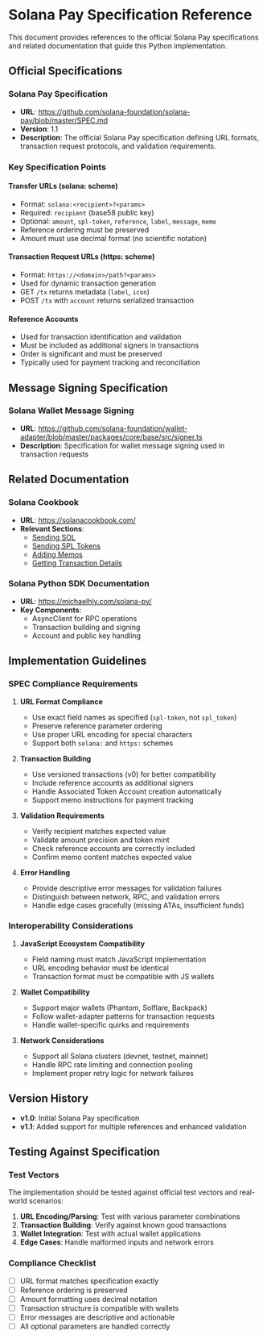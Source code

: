# Solana Pay Specification Reference

This document provides references to the official Solana Pay specifications and related documentation that guide this Python implementation.

## Official Specifications

### Solana Pay Specification
- **URL**: https://github.com/solana-foundation/solana-pay/blob/master/SPEC.md
- **Version**: 1.1
- **Description**: The official Solana Pay specification defining URL formats, transaction request protocols, and validation requirements.

### Key Specification Points

#### Transfer URLs (solana: scheme)
- Format: `solana:<recipient>?<params>`
- Required: `recipient` (base58 public key)
- Optional: `amount`, `spl-token`, `reference`, `label`, `message`, `memo`
- Reference ordering must be preserved
- Amount must use decimal format (no scientific notation)

#### Transaction Request URLs (https: scheme)
- Format: `https://<domain>/path?<params>`
- Used for dynamic transaction generation
- GET `/tx` returns metadata (`label`, `icon`)
- POST `/tx` with `account` returns serialized transaction

#### Reference Accounts
- Used for transaction identification and validation
- Must be included as additional signers in transactions
- Order is significant and must be preserved
- Typically used for payment tracking and reconciliation

## Message Signing Specification

### Solana Wallet Message Signing
- **URL**: https://github.com/solana-foundation/wallet-adapter/blob/master/packages/core/base/src/signer.ts
- **Description**: Specification for wallet message signing used in transaction requests

## Related Documentation

### Solana Cookbook
- **URL**: https://solanacookbook.com/
- **Relevant Sections**:
  - [Sending SOL](https://solanacookbook.com/references/basic-transactions.html#how-to-send-sol)
  - [Sending SPL Tokens](https://solanacookbook.com/references/token.html#how-to-transfer-tokens)
  - [Adding Memos](https://solanacookbook.com/references/basic-transactions.html#how-to-add-a-memo-to-a-transaction)
  - [Getting Transaction Details](https://solanacookbook.com/references/basic-transactions.html#how-to-get-transaction-details)

### Solana Python SDK Documentation
- **URL**: https://michaelhly.com/solana-py/
- **Key Components**:
  - AsyncClient for RPC operations
  - Transaction building and signing
  - Account and public key handling

## Implementation Guidelines

### SPEC Compliance Requirements

1. **URL Format Compliance**
   - Use exact field names as specified (`spl-token`, not `spl_token`)
   - Preserve reference parameter ordering
   - Use proper URL encoding for special characters
   - Support both `solana:` and `https:` schemes

2. **Transaction Building**
   - Use versioned transactions (v0) for better compatibility
   - Include reference accounts as additional signers
   - Handle Associated Token Account creation automatically
   - Support memo instructions for payment tracking

3. **Validation Requirements**
   - Verify recipient matches expected value
   - Validate amount precision and token mint
   - Check reference accounts are correctly included
   - Confirm memo content matches expected value

4. **Error Handling**
   - Provide descriptive error messages for validation failures
   - Distinguish between network, RPC, and validation errors
   - Handle edge cases gracefully (missing ATAs, insufficient funds)

### Interoperability Considerations

1. **JavaScript Ecosystem Compatibility**
   - Field naming must match JavaScript implementation
   - URL encoding behavior must be identical
   - Transaction format must be compatible with JS wallets

2. **Wallet Compatibility**
   - Support major wallets (Phantom, Solflare, Backpack)
   - Follow wallet-adapter patterns for transaction requests
   - Handle wallet-specific quirks and requirements

3. **Network Considerations**
   - Support all Solana clusters (devnet, testnet, mainnet)
   - Handle RPC rate limiting and connection pooling
   - Implement proper retry logic for network failures

## Version History

- **v1.0**: Initial Solana Pay specification
- **v1.1**: Added support for multiple references and enhanced validation

## Testing Against Specification

### Test Vectors
The implementation should be tested against official test vectors and real-world scenarios:

1. **URL Encoding/Parsing**: Test with various parameter combinations
2. **Transaction Building**: Verify against known good transactions
3. **Wallet Integration**: Test with actual wallet applications
4. **Edge Cases**: Handle malformed inputs and network errors

### Compliance Checklist
- [ ] URL format matches specification exactly
- [ ] Reference ordering is preserved
- [ ] Amount formatting uses decimal notation
- [ ] Transaction structure is compatible with wallets
- [ ] Error messages are descriptive and actionable
- [ ] All optional parameters are handled correctly